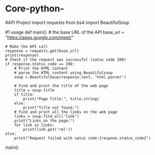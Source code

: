 # Core-python-
#API Project
import requests
from bs4 import BeautifulSoup

#1 usage
def main():
    # the base URL of the API
    base_url = "https://apps.google.com/meet/"

    # Make the API call
    response = requests.get(base_url)
    print(response)
    # Check if the request was successful (satus code 200)
    if response.status_code == 200:
        # Print the HTML content
        # parse the HTML content using Beautifulsoup
        soup = BeautifulSoup(response.text, 'html.parser')

        # Find and print the title of the web page
        title = soup.title
        if title:
            print("Page Title:", title.string)
        else:
            print("Title not found.")
        # Find and print all the links on the web page
        links = soup.find_all('link')
        print("Links on the page:")
        for link in links:
            print(link.get('rel'))
    else:
        print("Request failed with satus code:{respone.status_code}")



main()
